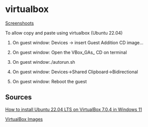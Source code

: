 # virtualbox

[Screenshoots](https://drive.google.com/drive/folders/1KlHbZwru5x_htbWHHcOFr0j9XAoqlC0Q?usp=sharing)

To allow copy and paste using virtualbox (Ubuntu 22.04)

1. On guest window: Devices -> insert Guest Addition CD image...

2. On guest window: Open the VBox_GAs_ CD on terminal

3. On guest window:./autorun.sh

4. On guest window: Devices->Shared Clipboard->Bidirectional

5. On guest window: Reboot the guest

## Sources

[How to install Ubuntu 22.04 LTS on VirtualBox 7.0.4 in Windows 11](https://www.youtube.com/watch?v=hAzyVCffVYQ&t=14s)

[VirtualBox Images](https://www.osboxes.org/virtualbox-images/)
